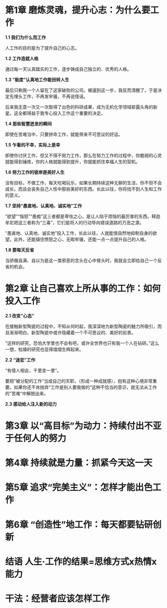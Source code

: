 # 第1章 磨炼灵魂，提升心志：为什么要工作

**1.1 我们为什么而工作**

人工作的目的是为了提升自己的心志。

**1.2 工作造就人格**

通过每一天认真踏实的工作，逐步铸成自己独立的、优秀的人格。

**1.3 “极度”认真地工作能扭转人生**

最后只剩我一个人留在了这家破败的公司。被逼到这一步，我反而清醒了，于是决定先埋头工作，不再发牢骚，不再说怪话。

后来我无意一次又一次取得了出色的科研成果，成为无机化学领域崭露头角的新星。这全都得益于我专心投入工作这个重要的决定。

**1.4 那些智慧迸发的瞬间**

即使在苦难当中，只要拼命工作，就能带来不可思议的好运。

**1.5 乍看的不幸，实际上是幸**

即使你讨厌工作，但又不得不努力工作，那么在努力工作的过程中，你脆弱的心灵就能得到锤炼，你的人格就能得到提升，你就能抓住幸福人生的契机。

**1.6 努力工作的彼岸是美好人生**

没有目标，不做工作，每天吃喝玩乐，如果长期持续这种无聊的生活，你不但不会成长，而且会丧失自己人性中那些美好的东西。长此以往，你将找不到人生和工作的意义。

**1.7 坚持“愚直地、认真地、诚实地”工作**

“欲望”“恼怒”“愚痴”这三者都是卑怯之心，是让人陷于烦恼的最厉害的东西。释迦牟尼把这三者称为“三毒”，它们是将人的行动导向错误道路的万恶之源。

“愚直地、认真地、诚实地”投入工作，长此以往，人就能很自然地抑制自身的欲望。此外，还能镇住愤怒之心，无暇牢骚，还能一点一点提升自己的人格。

**1.8 要每天反省**

当骄傲自满、自以为是这一类邪恶的念头在心中冒头时，我就会立即给自己一个反省的机会。

# 第2章 让自己喜欢上所从事的工作：如何投入工作

**2.1 改变“心态”**

在接触新型陶瓷的过程中，不知从何时起，我深深地为新型陶瓷的魅力所吸引，而且渐渐明白，新型陶瓷中或许隐藏着一个不可思议的、美好的前景。

“这样的研究，恐怕大学里也不会有吧，或许全世界也只有我一个人在钻研。”这么一想，枯燥的研究也显得熠熠生辉起来。

**2.2 “迷恋”工作**

“有情人相会，千里变一里”。

要把“被分配的工作”当成自己的天职，（形成一种成就感），抱有这种心境非常重要。如果你还不肯抛弃“工作是别人要我做的”这种不恰当的意识，就无法从工作的”苦难“中解脱出来。

**2.3 感动给人注入新的动力**











# 第3章 以“高目标”为动力：持续付出不亚于任何人的努力



# 第4章 持续就是力量：抓紧今天这一天



# 第5章 追求“完美主义”：怎样才能出色工作



# 第6章 “创造性”地工作：每天都要钻研创新



# 结语 人生·工作的结果=思维方式x热情x能力



# 干法：经营者应该怎样工作








